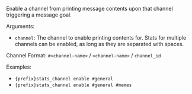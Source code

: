 Enable a channel from printing message contents upon that channel triggering a message goal.

Arguments:
* `channel`: The channel to enable printing contents for. Stats for multiple channels can be enabled, as long as they are separated with spaces.

Channel Format: `#<channel-name>` / `<channel-name>` / `channel_id`

Examples:
* `{prefix}stats_channel enable #general`
* `{prefix}stats_channel enable #general #memes`

